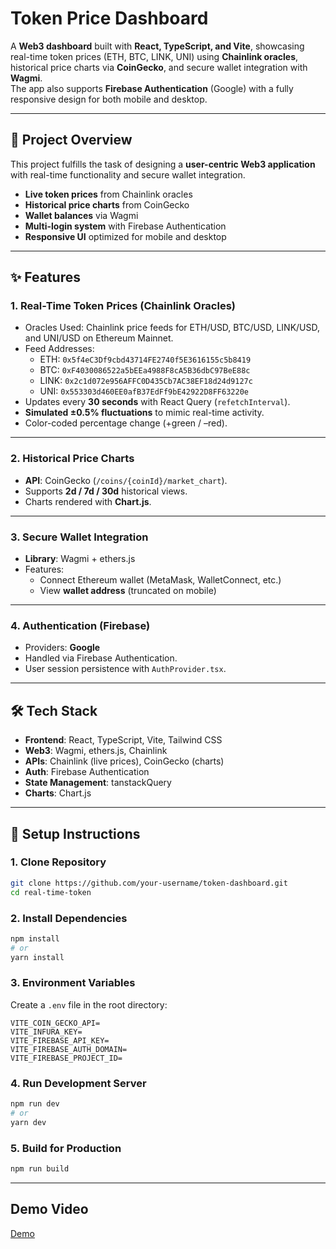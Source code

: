 # Token Price Dashboard

A **Web3 dashboard** built with **React, TypeScript, and Vite**, showcasing real-time token prices (ETH, BTC, LINK, UNI) using **Chainlink oracles**, historical price charts via **CoinGecko**, and secure wallet integration with **Wagmi**.  
The app also supports **Firebase Authentication** (Google) with a fully responsive design for both mobile and desktop.

---

## 🚀 Project Overview

This project fulfills the task of designing a **user-centric Web3 application** with real-time functionality and secure wallet integration.

- **Live token prices** from Chainlink oracles  
- **Historical price charts** from CoinGecko  
- **Wallet balances** via Wagmi  
- **Multi-login system** with Firebase Authentication  
- **Responsive UI** optimized for mobile and desktop   

---

## ✨ Features

### 1. Real-Time Token Prices (Chainlink Oracles)
- Oracles Used: Chainlink price feeds for ETH/USD, BTC/USD, LINK/USD, and UNI/USD on Ethereum Mainnet.  
- Feed Addresses:
  - ETH: `0x5f4eC3Df9cbd43714FE2740f5E3616155c5b8419`  
  - BTC: `0xF4030086522a5bEEa4988F8cA5B36dbC97BeE88c`  
  - LINK: `0x2c1d072e956AFFC0D435Cb7AC38EF18d24d9127c`  
  - UNI: `0x553303d460EE0afB37EdFf9bE42922D8FF63220e`  
- Updates every **30 seconds** with React Query (`refetchInterval`).  
- **Simulated ±0.5% fluctuations** to mimic real-time activity.  
- Color-coded percentage change (+green / –red).    

---

### 2. Historical Price Charts
- **API**: CoinGecko (`/coins/{coinId}/market_chart`).  
- Supports **2d / 7d / 30d** historical views.  
- Charts rendered with **Chart.js**.    

---

### 3. Secure Wallet Integration
- **Library**: Wagmi + ethers.js  
- Features:
  - Connect Ethereum wallet (MetaMask, WalletConnect, etc.)  
  - View **wallet address** (truncated on mobile)

---

### 4. Authentication (Firebase)
- Providers: **Google**  
- Handled via Firebase Authentication.  
- User session persistence with `AuthProvider.tsx`.  

---

## 🛠️ Tech Stack

- **Frontend**: React, TypeScript, Vite, Tailwind CSS  
- **Web3**: Wagmi, ethers.js, Chainlink  
- **APIs**: Chainlink (live prices), CoinGecko (charts)  
- **Auth**: Firebase Authentication  
- **State Management**: tanstackQuery  
- **Charts**: Chart.js    

---

## 🧩 Setup Instructions

### 1. Clone Repository
```bash
git clone https://github.com/your-username/token-dashboard.git
cd real-time-token
````

### 2. Install Dependencies

```bash
npm install
# or
yarn install
```

### 3. Environment Variables

Create a `.env` file in the root directory:

```env
VITE_COIN_GECKO_API=
VITE_INFURA_KEY=
VITE_FIREBASE_API_KEY=
VITE_FIREBASE_AUTH_DOMAIN=
VITE_FIREBASE_PROJECT_ID=
```

### 4. Run Development Server

```bash
npm run dev
# or
yarn dev
```

### 5. Build for Production

```bash
npm run build
```

---

## Demo Video
[Demo](https://drive.google.com/file/d/10x-2H3-YMEUEQrvliJsf4yCBNmsak_bC/view?usp=sharing)

